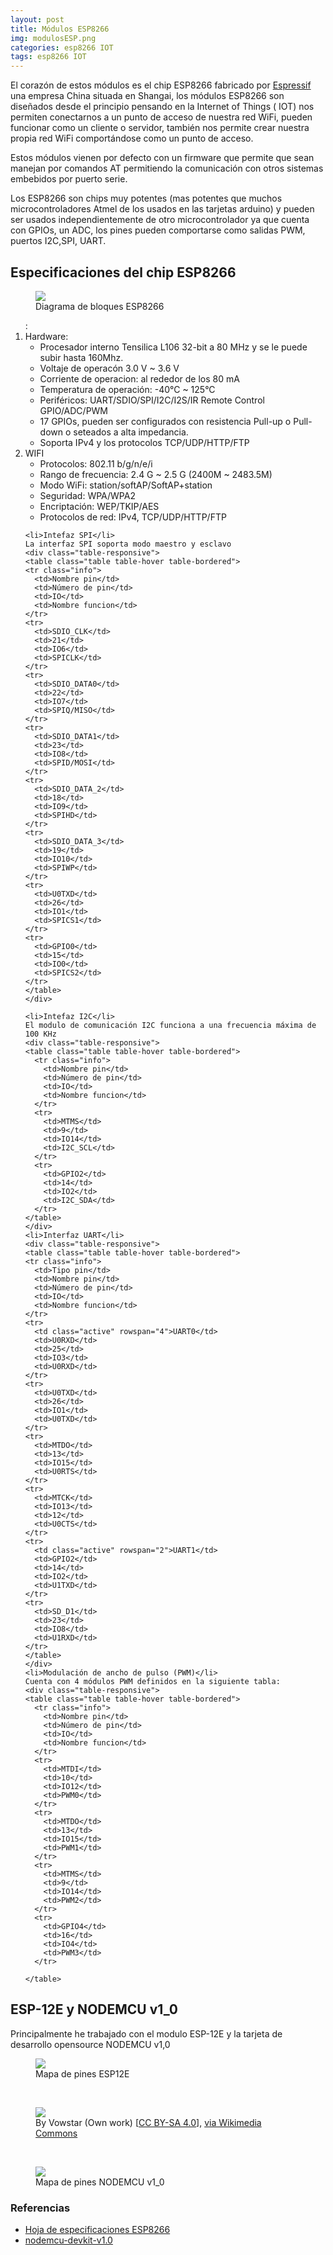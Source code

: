 ```yaml
---
layout: post
title: Módulos ESP8266
img: modulosESP.png
categories: esp8266 IOT
tags: esp8266 IOT
---
```

<p>El corazón de estos módulos es el chip ESP8266 fabricado por <a href="http://espressif.com/en/products/esp8266/" target="_blank">Espressif</a> una empresa China situada en Shangai, los módulos ESP8266 son diseñados desde el principio pensando en la Internet
    of Things ( IOT) nos permiten conectarnos a un punto de acceso de nuestra red WiFi, pueden funcionar como un cliente o servidor, también nos permite crear nuestra propia red WiFi comportándose como un punto de acceso.</p>

<p>Estos módulos vienen por defecto con un firmware que permite que sean manejan por comandos AT permitiendo la comunicación con otros sistemas embebidos por puerto serie.</p>
<p>Los ESP8266 son chips muy potentes (mas potentes que muchos microcontroladores Atmel de los usados en las tarjetas arduino) y pueden ser usados independientemente de otro microcontrolador ya que cuenta con GPIOs, un ADC, los pines pueden comportarse como
    salidas PWM, puertos I2C,SPI, UART.</p>

<h2>Especificaciones del chip ESP8266</h2>
<figure class="figure">
    <img class="img-responsive img-rounded img-fluid" src="{{site.baseurl}}/images/ESP8266EX-Block-Diagram.png">
    <figcaption class="figure-caption text-center">Diagrama de bloques ESP8266</figcaption>
</figure>
<ol>:
    <li>Hardware:
        <ul>
            <li>Procesador interno Tensilica L106 32-bit a 80 MHz y se le puede subir hasta 160Mhz.</li>
            <li>Voltaje de operacón 3.0 V ~ 3.6 V</li>
            <li>Corriente de operacion: al rededor de los 80 mA</li>
            <li>Temperatura de operación: -40°C ~ 125°C</li>
            <li>Periféricos: UART/SDIO/SPI/I2C/I2S/IR Remote Control GPIO/ADC/PWM</li>
            <li>17 GPIOs, pueden ser configurados con resistencia Pull-up o Pull-down o seteados a alta impedancia.</li>
            <li>Soporta IPv4 y los protocolos TCP/UDP/HTTP/FTP</li>
        </ul>
    </li>
    <li>WIFI
        <ul>
            <li>Protocolos: 802.11 b/g/n/e/i</li>
            <li>Rango de frecuencia: 2.4 G ~ 2.5 G (2400M ~ 2483.5M)</li>
            <li>Modo WiFi: station/softAP/SoftAP+station</li>
            <li>Seguridad: WPA/WPA2</li>
            <li>Encriptación: WEP/TKIP/AES</li>
            <li>Protocolos de red: IPv4, TCP/UDP/HTTP/FTP</li>
        </ul>
    </li>

    <li>Intefaz SPI</li>
    La interfaz SPI soporta modo maestro y esclavo
    <div class="table-responsive">
    <table class="table table-hover table-bordered">
    <tr class="info">
      <td>Nombre pin</td>
      <td>Número de pin</td>
      <td>IO</td>
      <td>Nombre funcion</td>
    </tr>
    <tr>
      <td>SDIO_CLK</td>
      <td>21</td>
      <td>IO6</td>
      <td>SPICLK</td>
    </tr>
    <tr>
      <td>SDIO_DATA0</td>
      <td>22</td>
      <td>IO7</td>
      <td>SPIQ/MISO</td>
    </tr>
    <tr>
      <td>SDIO_DATA1</td>
      <td>23</td>
      <td>IO8</td>
      <td>SPID/MOSI</td>
    </tr>
    <tr>
      <td>SDIO_DATA_2</td>
      <td>18</td>
      <td>IO9</td>
      <td>SPIHD</td>
    </tr>
    <tr>
      <td>SDIO_DATA_3</td>
      <td>19</td>
      <td>IO10</td>
      <td>SPIWP</td>
    </tr>
    <tr>
      <td>U0TXD</td>
      <td>26</td>
      <td>IO1</td>
      <td>SPICS1</td>
    </tr>
    <tr>
      <td>GPIO0</td>
      <td>15</td>
      <td>IO0</td>
      <td>SPICS2</td>
    </tr>
    </table>
    </div>

    <li>Intefaz I2C</li>
    El modulo de comunicación I2C funciona a una frecuencia máxima de 100 KHz
    <div class="table-responsive">
    <table class="table table-hover table-bordered">
      <tr class="info">
        <td>Nombre pin</td>
        <td>Número de pin</td>
        <td>IO</td>
        <td>Nombre funcion</td>
      </tr>
      <tr>
        <td>MTMS</td>
        <td>9</td>
        <td>IO14</td>
        <td>I2C_SCL</td>
      </tr>
      <tr>
        <td>GPIO2</td>
        <td>14</td>
        <td>IO2</td>
        <td>I2C_SDA</td>
      </tr>
    </table>
    </div>
    <li>Interfaz UART</li>
    <div class="table-responsive">
    <table class="table table-hover table-bordered">
    <tr class="info">
      <td>Tipo pin</td>
      <td>Nombre pin</td>
      <td>Número de pin</td>
      <td>IO</td>
      <td>Nombre funcion</td>
    </tr>
    <tr>
      <td class="active" rowspan="4">UART0</td>
      <td>U0RXD</td>
      <td>25</td>
      <td>IO3</td>
      <td>U0RXD</td>
    </tr>
    <tr>
      <td>U0TXD</td>
      <td>26</td>
      <td>IO1</td>
      <td>U0TXD</td>
    </tr>
    <tr>
      <td>MTDO</td>
      <td>13</td>
      <td>IO15</td>
      <td>U0RTS</td>
    </tr>
    <tr>
      <td>MTCK</td>
      <td>IO13</td>
      <td>12</td>
      <td>U0CTS</td>
    </tr>
    <tr>
      <td class="active" rowspan="2">UART1</td>
      <td>GPIO2</td>
      <td>14</td>
      <td>IO2</td>
      <td>U1TXD</td>
    </tr>
    <tr>
      <td>SD_D1</td>
      <td>23</td>
      <td>IO8</td>
      <td>U1RXD</td>
    </tr>
    </table>
    </div>
    <li>Modulación de ancho de pulso (PWM)</li>
    Cuenta con 4 módulos PWM definidos en la siguiente tabla:
    <div class="table-responsive">
    <table class="table table-hover table-bordered">
      <tr class="info">
        <td>Nombre pin</td>
        <td>Número de pin</td>
        <td>IO</td>
        <td>Nombre funcion</td>
      </tr>
      <tr>
        <td>MTDI</td>
        <td>10</td>
        <td>IO12</td>
        <td>PWM0</td>
      </tr>
      <tr>
        <td>MTDO</td>
        <td>13</td>
        <td>IO15</td>
        <td>PWM1</td>
      </tr>
      <tr>
        <td>MTMS</td>
        <td>9</td>
        <td>IO14</td>
        <td>PWM2</td>
      </tr>
      <tr>
        <td>GPIO4</td>
        <td>16</td>
        <td>IO4</td>
        <td>PWM3</td>
      </tr>

    </table>
  </div>

</ol>

<h2>ESP-12E y NODEMCU v1_0</h2>
Principalmente he trabajado con el modulo ESP-12E y la tarjeta de desarrollo opensource NODEMCU v1,0

<figure class="figure">
    <img class="img-responsive img-rounded img-fluid" src="{{site.baseurl}}/images/ESP12EPinMap.png">
    <figcaption class="figure-caption text-center">Mapa de pines ESP12E</figcaption>
</figure>
<br />
<figure class="figure">
    <img class="img-responsive img-rounded img-fluid" src="{{site.baseurl}}/images/NodeMCU_DEVKIT_1_0.jpg">
    <figcaption class="figure-caption text-center">By Vowstar (Own work) [<a href="http://creativecommons.org/licenses/by-sa/4.0" target="_blank">CC BY-SA 4.0</a>], <a href="https://commons.wikimedia.org/wiki/File%3ANodeMCU_DEVKIT_1.0.jpg" target="_blank">via Wikimedia Commons</a></figcaption>
</figure>
<br>
<figure class="figure">
    <img class="img-responsive img-rounded img-fluid" src="{{site.baseurl}}/images/NODEMCU_DEVKIT_V1.0_PINMAP.png">
    <figcaption class="figure-caption text-center">Mapa de pines NODEMCU v1_0</figcaption>
</figure>
<h3>Referencias</h3>
<ul>
  <li> <a href="https://www.espressif.com/sites/default/files/0a-esp8266ex_datasheet_en_1.pdf" target="_blank">Hoja de especificaciones ESP8266</a></li>
  <li> <a href="https://github.com/nodemcu/nodemcu-devkit-v1.0" target="_blank">nodemcu-devkit-v1.0</a></li>
</ul>
